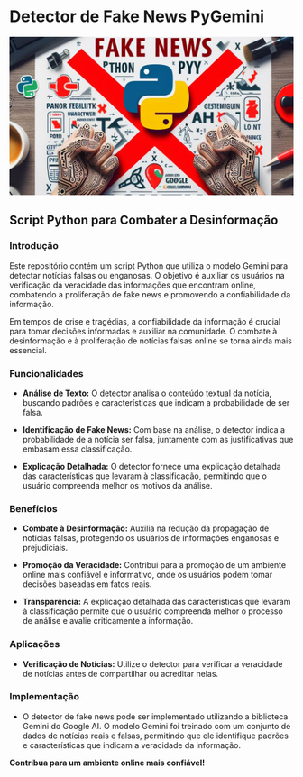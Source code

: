 # Detector de Fake News PyGemini

![](https://github.com/jairrb/project_ai/blob/main/py_fake_news.png)

## Script Python para Combater a Desinformação

### Introdução

Este repositório contém um script Python que utiliza o modelo Gemini para detectar notícias falsas ou enganosas. O objetivo é auxiliar os usuários na verificação da veracidade das informações que encontram online, combatendo a proliferação de fake news e promovendo a confiabilidade da informação.

Em tempos de crise e tragédias, a confiabilidade da informação é crucial para tomar decisões informadas e auxiliar na comunidade. O combate à desinformação e à proliferação de notícias falsas online se torna ainda mais essencial.

### Funcionalidades

- **Análise de Texto:** O detector analisa o conteúdo textual da notícia, buscando padrões e características que indicam a probabilidade de ser falsa.

- **Identificação de Fake News:** Com base na análise, o detector indica a probabilidade de a notícia ser falsa, juntamente com as justificativas que embasam essa classificação.

- **Explicação Detalhada:** O detector fornece uma explicação detalhada das características que levaram à classificação, permitindo que o usuário compreenda melhor os motivos da análise.

### Benefícios

- **Combate à Desinformação:** Auxilia na redução da propagação de notícias falsas, protegendo os usuários de informações enganosas e prejudiciais.

- **Promoção da Veracidade:** Contribui para a promoção de um ambiente online mais confiável e informativo, onde os usuários podem tomar decisões baseadas em fatos reais.

- **Transparência:** A explicação detalhada das características que levaram à classificação permite que o usuário compreenda melhor o processo de análise e avalie criticamente a informação.

### Aplicações

- **Verificação de Notícias:** Utilize o detector para verificar a veracidade de notícias antes de compartilhar ou acreditar nelas.

### Implementação

- O detector de fake news pode ser implementado utilizando a biblioteca Gemini do Google AI. O modelo Gemini foi treinado com um conjunto de dados de notícias reais e falsas, permitindo que ele identifique padrões e características que indicam a veracidade da informação.

**Contribua para um ambiente online mais confiável!**
